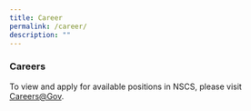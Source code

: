 ```yaml
---
title: Career
permalink: /career/
description: ""
---
```


### Careers

To view and apply for available positions in NSCS, please visit [Careers@Gov](https://www.careers.hrp.gov.sg/sap/bc/ui5_ui5/sap/ZGERCFA004/index.html?search-keyword=nscs).